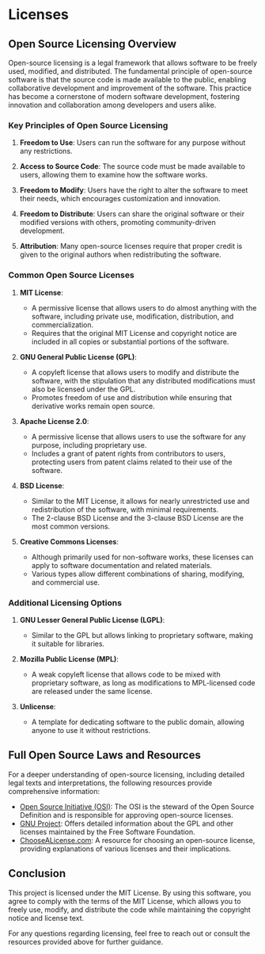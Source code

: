# Licenses

## Open Source Licensing Overview

Open-source licensing is a legal framework that allows software to be freely used, modified, and distributed. The fundamental principle of open-source software is that the source code is made available to the public, enabling collaborative development and improvement of the software. This practice has become a cornerstone of modern software development, fostering innovation and collaboration among developers and users alike.

### Key Principles of Open Source Licensing

1. **Freedom to Use**: Users can run the software for any purpose without any restrictions.
  
2. **Access to Source Code**: The source code must be made available to users, allowing them to examine how the software works.

3. **Freedom to Modify**: Users have the right to alter the software to meet their needs, which encourages customization and innovation.

4. **Freedom to Distribute**: Users can share the original software or their modified versions with others, promoting community-driven development.

5. **Attribution**: Many open-source licenses require that proper credit is given to the original authors when redistributing the software.

### Common Open Source Licenses

1. **MIT License**:
   - A permissive license that allows users to do almost anything with the software, including private use, modification, distribution, and commercialization.
   - Requires that the original MIT License and copyright notice are included in all copies or substantial portions of the software.

2. **GNU General Public License (GPL)**:
   - A copyleft license that allows users to modify and distribute the software, with the stipulation that any distributed modifications must also be licensed under the GPL.
   - Promotes freedom of use and distribution while ensuring that derivative works remain open source.

3. **Apache License 2.0**:
   - A permissive license that allows users to use the software for any purpose, including proprietary use.
   - Includes a grant of patent rights from contributors to users, protecting users from patent claims related to their use of the software.

4. **BSD License**:
   - Similar to the MIT License, it allows for nearly unrestricted use and redistribution of the software, with minimal requirements.
   - The 2-clause BSD License and the 3-clause BSD License are the most common versions.

5. **Creative Commons Licenses**:
   - Although primarily used for non-software works, these licenses can apply to software documentation and related materials.
   - Various types allow different combinations of sharing, modifying, and commercial use.

### Additional Licensing Options

1. **GNU Lesser General Public License (LGPL)**: 
   - Similar to the GPL but allows linking to proprietary software, making it suitable for libraries.

2. **Mozilla Public License (MPL)**:
   - A weak copyleft license that allows code to be mixed with proprietary software, as long as modifications to MPL-licensed code are released under the same license.

3. **Unlicense**:
   - A template for dedicating software to the public domain, allowing anyone to use it without restrictions.

## Full Open Source Laws and Resources

For a deeper understanding of open-source licensing, including detailed legal texts and interpretations, the following resources provide comprehensive information:

- [Open Source Initiative (OSI)](https://opensource.org/licenses): The OSI is the steward of the Open Source Definition and is responsible for approving open-source licenses.
- [GNU Project](https://www.gnu.org/licenses/): Offers detailed information about the GPL and other licenses maintained by the Free Software Foundation.
- [ChooseALicense.com](https://choosealicense.com/): A resource for choosing an open-source license, providing explanations of various licenses and their implications.

## Conclusion

This project is licensed under the MIT License. By using this software, you agree to comply with the terms of the MIT License, which allows you to freely use, modify, and distribute the code while maintaining the copyright notice and license text.

For any questions regarding licensing, feel free to reach out or consult the resources provided above for further guidance.
